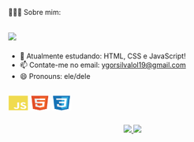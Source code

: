👨🏻‍💻 Sobre mim:

 ## ![](https://readme-typing-svg.herokuapp.com/?font=Architects+Daughter&color=1E90FF&size=25&lines=Olá👋🏻,+Bem+vindo+ao+meu+Github+;+me+chamo+Ygor+da+Silva;Sou+estudante+de+programação)

- 🧠 Atualmente estudando: HTML, CSS e JavaScript!
- 📫 Contate-me no email: ygorsilvalol19@gmail.com
- 😄 Pronouns: ele/dele

<div style="display: inline_block"><br>
<img align="center" alt="Ygor-Js" height="30" width="40" src="https://raw.githubusercontent.com/devicons/devicon/master/icons/javascript/javascript-plain.svg">
<img align="center" alt="Ygor-HTML" height="30" width="40" src="https://raw.githubusercontent.com/devicons/devicon/master/icons/html5/html5-original.svg">
<img align="center" alt="Ygor-CSS" height="30" width="40" src="https://raw.githubusercontent.com/devicons/devicon/master/icons/css3/css3-original.svg">

## 
<div align="center">
  <a href="https://github.com/ygordasilva">
  <img height="155em" src="https://github-readme-stats.vercel.app/api?username=ygordasilva&show_icons=true&theme=title=Linguagens%20mais%20usadas"/>
  <img height="155em" src="https://github-readme-stats.vercel.app/api/top-langs/?username=ygordasilva&layout=compact&langs_count=7&theme=title=Linguagens%20mais%20usadas"/>
</div>

<div style="display: inline_block">
